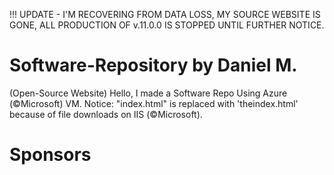 !!! UPDATE - I'M RECOVERING FROM DATA LOSS, MY SOURCE WEBSITE IS GONE, ALL PRODUCTION OF v.11.0.0 IS STOPPED UNTIL FURTHER NOTICE.
# Software-Repository by Daniel M.
(Open-Source Website)
Hello, I made a Software Repo Using Azure (©️Microsoft) VM.
Notice: "index.html" is replaced with 'theindex.html' because of file downloads on IIS (©️Microsoft).
# Sponsors
